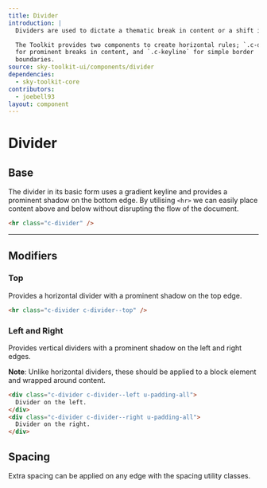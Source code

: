 ```yaml
---
title: Divider
introduction: |
  Dividers are used to dictate a thematic break in content or a shift in topic.

  The Toolkit provides two components to create horizontal rules; `.c-divider`
  for prominent breaks in content, and `.c-keyline` for simple border
  boundaries.
source: sky-toolkit-ui/components/divider
dependencies:
  - sky-toolkit-core
contributors:
  - joebell93
layout: component
---
```


# Divider

## Base

The divider in its basic form uses a gradient keyline and provides a prominent
shadow on the bottom edge. By utilising `<hr>` we can easily place content above
and below without disrupting the flow of the document.

```html
<hr class="c-divider" />
```

---

## Modifiers

### Top

Provides a horizontal divider with a prominent shadow on the top edge.

```html
<hr class="c-divider c-divider--top" />
```

### Left and Right

Provides vertical dividers with a prominent shadow on the left and right edges.

**Note**: Unlike horizontal dividers, these should be applied to a block element
and wrapped around content.

```html
<div class="c-divider c-divider--left u-padding-all">
  Divider on the left.
</div>
<div class="c-divider c-divider--right u-padding-all">
  Divider on the right.
</div>
```

## Spacing

Extra spacing can be applied on any edge with the spacing utility classes.
